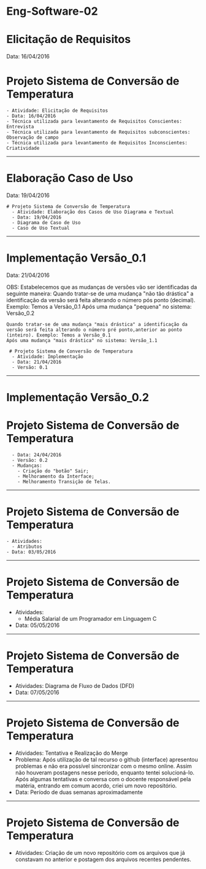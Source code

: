# Eng-Software-02

# Elicitação de Requisitos
  Data: 16/04/2016

  # Projeto Sistema de Conversão de Temperatura
    - Atividade: Elicitação de Requisitos 
    - Data: 16/04/2016 
    - Técnica utilizada para levantamento de Requisitos Conscientes: Entrevista 
    - Técnica utilizada para levantamento de Requisitos subconscientes: Observação de campo
    - Técnica utilizada para levantamento de Requisitos Inconscientes: Criatividade
  
----------------------------------------------------------------------------------------------------------

# Elaboração Caso de Uso
  Data: 19/04/2016

    # Projeto Sistema de Conversão de Temperatura
      - Atividade: Elaboração dos Casos de Uso Diagrama e Textual
      - Data: 19/04/2016
      - Diagrama de Caso de Uso
      - Caso de Uso Textual 

----------------------------------------------------------------------------------------------------------

# Implementação Versão_0.1
  Data: 21/04/2016
  
  OBS: Estabelecemos que as mudanças de versões vão ser identificadas da seguinte maneira:
    Quando tratar-se de uma mudança "não tão drástica" a identificação da versão será feita alterando o número pós ponto (decimal). Exemplo: Temos a Versão_0.1 
    Após uma mudança "pequena" no sistema: Versão_0.2
    
    Quando tratar-se de uma mudança "mais drástica" a identificação da versão será feita alterando o número pré ponto,anterior ao ponto (inteiro). Exemplo: Temos a Versão_0.1 
    Após uma mudança "mais drástica" no sistema: Versão_1.1
      
     # Projeto Sistema de Conversão de Temperatura
      - Atividade: Implementação 
      - Data: 21/04/2016 
      - Versão: 0.1  

----------------------------------------------------------------------------------------------------------

# Implementação Versão_0.2
  
  # Projeto Sistema de Conversão de Temperatura
      - Data: 24/04/2016
      - Versão: 0.2 
      - Mudanças: 
        - Criação do "botão" Sair;
        - Melhoramento da Interface;
        - Melhoramento Transição de Telas.

----------------------------------------------------------------------------------------------------------
  # Projeto Sistema de Conversão de Temperatura
    - Atividades:
      - Atributos 
    - Data: 03/05/2016
  
----------------------------------------------------------------------------------------------------------
# Projeto Sistema de Conversão de Temperatura
  - Atividades:
    - Média Salarial de um Programador em Linguagem C
  - Data: 05/05/2016
  
----------------------------------------------------------------------------------------------------------
# Projeto Sistema de Conversão de Temperatura
  - Atividades: Diagrama de Fluxo de Dados (DFD)
  - Data: 07/05/2016


------------------------------------------------------------------------
# Projeto Sistema de Conversão de Temperatura
   - Atividades: Tentativa e Realização do Merge
   - Problema: Após utilização de tal recurso o github (interface) apresentou problemas e não era possível sincronizar com o mesmo online. Assim não houveram postagens nesse período, enquanto tentei solucioná-lo. Após algumas tentativas e conversa com o docente responsável pela matéria, entrando em comum acordo, criei um novo repositório.
   - Data: Período de duas semanas aproximadamente

------------------------------------------------------------------------
# Projeto Sistema de Conversão de Temperatura
   - Atividades: Criação de um novo repositório com os arquivos que já constavam no anterior e postagem dos arquivos recentes pendentes. 
